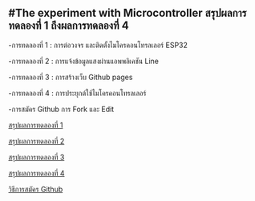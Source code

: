 #The experiment with Microcontroller
สรุปผลการทดลองที่ 1 ถึงผลการทดลองที่ 4
---------------------------------------------------------------------------------------------------------------------------
-การทดลองที่ 1 : การต่อวงจร และติดตั้งไมโครคอนโทรลเลอร์ ESP32

-การทดลองที่ 2 : การแจ้งข้อมูลแสงผ่านแอพพลิเคชัน Line

-การทดลองที่ 3 : การสร้างเว็บ Github pages

-การทดลองที่ 4 : การประยุกต์ใช้ไมโครคอนโทรลเลอร์

-การสมัคร Github การ Fork และ Edit


[สรุปผลการทดลองที่ 1]( https://drive.google.com/file/d/1qCL_RRietEgvkBRSDisfL8yahF-nd1DN/view?usp=drivesdk )

[สรุปผลการทดลองที่ 2]( https://drive.google.com/file/d/1CwLM0237bP8QmSjM72XNMoKX3EiuI8Dc/view?usp=drivesdk ) 

[สรุปผลการทดลองที่ 3]( https://drive.google.com/file/d/1f0_SGQhUi814w9WuvUk-LEd3F3eMOIQi/view?usp=drivesdk )

[สรุปผลการทดลองที่ 4]( https://youtu.be/AI806wfq3wE )

[วิธีการสมัคร Github]( https://youtu.be/lzg5Go7LMK4 )


